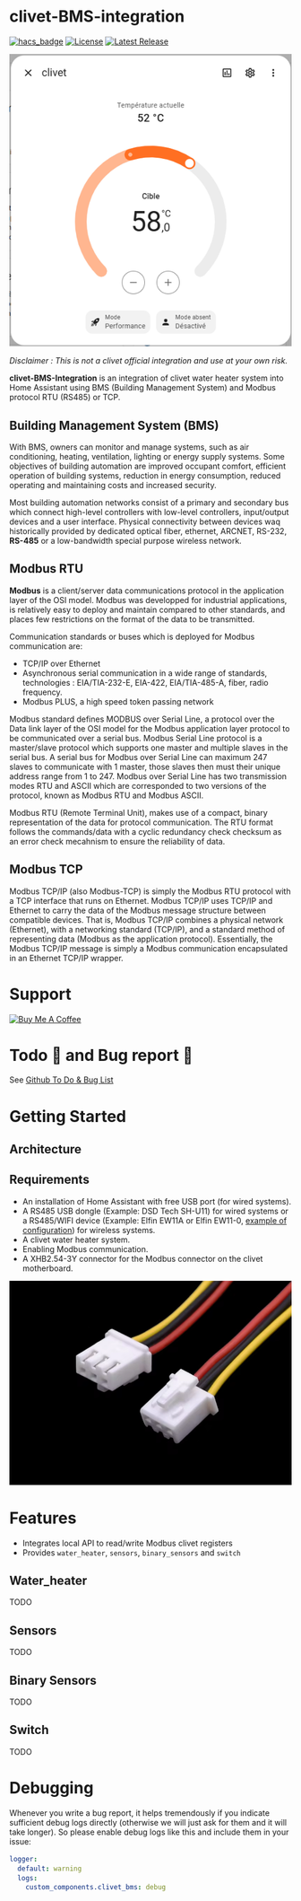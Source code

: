 # clivet-BMS-integration

[![hacs_badge](https://img.shields.io/badge/HACS-Custom-41BDF5.svg?style=for-the-badge)](https://github.com/hacs/integration)
[![License](https://img.shields.io/github/license/sinseman44/clivet-BMS-Integration?style=for-the-badge)](https://github.com/sinseman44/clivet-BMS-Integration/blob/main/LICENSE)
[![Latest Release](https://img.shields.io/github/v/release/sinseman44/clivet-BMS-Integration?style=for-the-badge)](https://github.com/sinseman44/clivet-BMS-Integration/releases)
<br />

![intro](png/water_heater.png)

_Disclaimer : This is not a clivet official integration and use at your own risk._

**clivet-BMS-Integration** is an integration of clivet water heater system into Home Assistant using BMS (Building Management System) and Modbus protocol RTU (RS485) or TCP.
 
## Building Management System (BMS)

With BMS, owners can monitor and manage systems, such as air conditioning, heating, ventilation, lighting or energy supply systems.
Some objectives of building automation are improved occupant comfort, efficient operation of building systems, reduction in energy consumption, reduced operating and maintaining costs and increased security.

Most building automation networks consist of a primary and secondary bus which connect high-level controllers with low-level controllers, input/output devices and a user interface.
Physical connectivity between devices waq historically provided by dedicated optical fiber, ethernet, ARCNET, RS-232, **RS-485** or a low-bandwidth special purpose wireless network.

## Modbus RTU

**Modbus** is a client/server data communications protocol in the application layer of the OSI model. Modbus was developped for industrial applications, is relatively easy to deploy and maintain compared to other standards, and places few restrictions on the format of the data to be transmitted.

Communication standards or buses which is deployed for Modbus communication are:
* TCP/IP over Ethernet
* Asynchronous serial communication in a wide range of standards, technologies : EIA/TIA-232-E, EIA-422, EIA/TIA-485-A, fiber, radio frequency.
* Modbus PLUS, a high speed token passing network

Modbus standard defines MODBUS over Serial Line, a protocol over the Data link layer of the OSI model for the Modbus application layer protocol to be communicated over a serial bus. Modbus Serial Line protocol is a master/slave protocol which supports one master and multiple slaves in the serial bus.
A serial bus for Modbus over Serial Line can maximum 247 slaves to communicate with 1 master, those slaves then must their unique address range from 1 to 247.
Modbus over Serial Line has two transmission modes RTU and ASCII which are corresponded to two versions of the protocol, known as Modbus RTU and Modbus ASCII.

Modbus RTU (Remote Terminal Unit), makes use of a compact, binary representation of the data for protocol communication. The RTU format follows the commands/data with a cyclic redundancy check checksum as an error check mecahnism to ensure the reliability of data.

## Modbus TCP

Modbus TCP/IP (also Modbus-TCP) is simply the Modbus RTU protocol with a TCP interface that runs on Ethernet.
Modbus TCP/IP uses TCP/IP and Ethernet to carry the data of the Modbus message structure between compatible devices. That is, Modbus TCP/IP combines a physical network (Ethernet), with a networking standard (TCP/IP), and a standard method of representing data (Modbus as the application protocol). Essentially, the Modbus TCP/IP message is simply a Modbus communication encapsulated in an Ethernet TCP/IP wrapper. 

# Support

<a href="https://www.buymeacoffee.com/sinseman44" target="_blank"><img src="https://cdn.buymeacoffee.com/buttons/v2/default-yellow.png" alt="Buy Me A Coffee" style="height: 40px !important;width: 145px !important;" ></a>

# Todo 📃 and Bug report 🐞

See [Github To Do & Bug List](https://github.com/sinseman44/clivet-BMS-Integration/issues)

# Getting Started

## Architecture

## Requirements

* An installation of Home Assistant with free USB port (for wired systems).
* A RS485 USB dongle (Example: DSD Tech SH-U11) for wired systems or a RS485/WIFI device (Example: Elfin EW11A or Elfin EW11-0, [example of configuration](EW11-config.md)) for wireless systems.
* A clivet water heater system.
* Enabling Modbus communication.
* A XHB2.54-3Y connector for the Modbus connector on the clivet motherboard.

![connector](png/XHB2_54-3Y.png)

# Features

- Integrates local API to read/write Modbus clivet registers
- Provides `water_heater`, `sensors`, `binary_sensors` and `switch`

## Water_heater
TODO
## Sensors
TODO
## Binary Sensors
TODO
## Switch
TODO
# Debugging

Whenever you write a bug report, it helps tremendously if you indicate sufficient debug logs directly (otherwise we will just ask for them and it will take longer). So please enable debug logs like this and include them in your issue:
```yaml
logger:
  default: warning
  logs:
    custom_components.clivet_bms: debug
```
